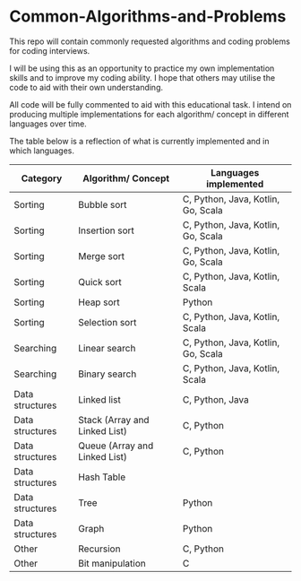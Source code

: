 # Common-Algorithms-and-Problems

This repo will contain commonly requested algorithms and coding problems for coding interviews.

I will be using this as an opportunity to practice my own implementation skills and to improve my coding ability.
I hope that others may utilise the code to aid with their own understanding.

All code will be fully commented to aid with this educational task.
I intend on producing multiple implementations for each algorithm/ concept in different languages over time.

The table below is a reflection of what is currently implemented and in which languages.

| Category | Algorithm/ Concept | Languages implemented |
| -------- | ------------------ | --------------------- |
| Sorting | Bubble sort | C, Python, Java, Kotlin, Go, Scala |
| Sorting | Insertion sort | C, Python, Java, Kotlin, Go, Scala |
| Sorting | Merge sort | C, Python, Java, Kotlin, Go, Scala |
| Sorting | Quick sort | C, Python, Java, Kotlin, Scala |
| Sorting | Heap sort | Python |
| Sorting | Selection sort | C, Python, Java, Kotlin, Scala |
| Searching | Linear search | C, Python, Java, Kotlin, Go, Scala |
| Searching | Binary search | C, Python, Java, Kotlin, Scala |
| Data structures | Linked list | C, Python, Java |
| Data structures | Stack (Array and Linked List) | C, Python |
| Data structures | Queue (Array and Linked List) | C, Python |
| Data structures | Hash Table |  |
| Data structures | Tree | Python |
| Data structures | Graph | Python |
| Other | Recursion | C, Python |
| Other | Bit manipulation | C |
